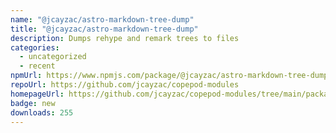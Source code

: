 ```yaml
---
name: "@jcayzac/astro-markdown-tree-dump"
title: "@jcayzac/astro-markdown-tree-dump"
description: Dumps rehype and remark trees to files
categories:
  - uncategorized
  - recent
npmUrl: https://www.npmjs.com/package/@jcayzac/astro-markdown-tree-dump
repoUrl: https://github.com/jcayzac/copepod-modules
homepageUrl: https://github.com/jcayzac/copepod-modules/tree/main/packages/astro-markdown-tree-dump#readme
badge: new
downloads: 255
---
```

